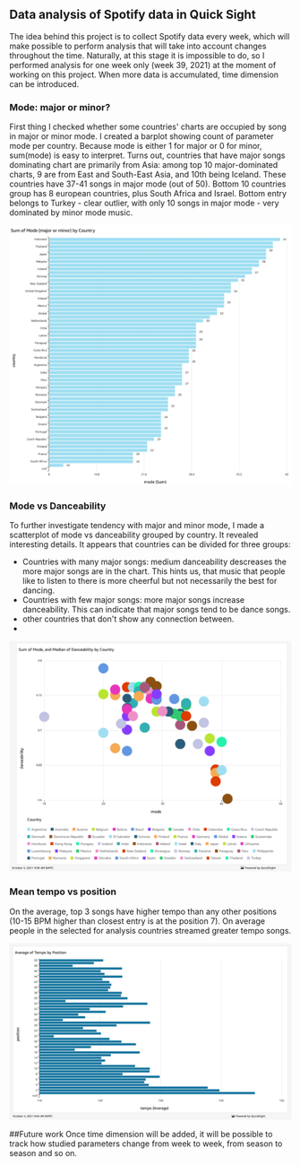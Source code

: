 ## Data analysis of Spotify data in Quick Sight
The idea behind this project is to collect Spotify data every week, which will make possible to perform analysis that will take into account changes throughout the time. Naturally, at this stage it is impossible to do, so I performed analysis for one week only (week 39, 2021) at the moment of working on this project. When more data is accumulated, time dimension can be introduced.

### Mode: major or minor?
First thing I checked whether some countries' charts are occupied by song in major or minor mode. I created a barplot showing count of parameter mode per country. Because mode is either 1 for major or 0 for minor, sum(mode) is easy to interpret. Turns out, countries that have major songs dominating chart are primarily from Asia: among top 10 major-dominated charts, 9 are from  East and South-East Asia, and 10th being Iceland. These countries have 37-41 songs in major mode (out of 50). Bottom 10 countries group has 8 european countries, plus South Africa and Israel. Bottom entry belongs to Turkey - clear outlier, with only 10 songs in major mode - very dominated by minor mode music.

<img src="https://github.com/ksenia-tabakova/spotify_project/blob/main/DataAnalysis/sum_of_mode_by_country.png" width="600">

### Mode vs Danceability
To further investigate tendency with major and minor mode, I made a scatterplot of mode vs danceability grouped by country. It revealed interesting details. It appears that countries can be divided for three groups:  
- Countries with many major songs: medium danceability descreases the more major songs are in the chart. This hints us, that music that people like to listen to there is more cheerful but not necessarily the best for dancing.
- Countries with few major songs: more major songs increase danceability. This can indicate that major songs tend to be dance songs.
- other countries that don't show any connection between.  
- 
<img src="https://github.com/ksenia-tabakova/spotify_project/blob/main/DataAnalysis/Mode-vs-danceability-per-country.png" width="600">

### Mean tempo vs position

On the average, top 3 songs have higher tempo than any other positions (10-15 BPM higher than closest entry is at the position 7). On average people in the selected for analysis countries streamed greater tempo songs.

<img src="https://github.com/ksenia-tabakova/spotify_project/blob/main/DataAnalysis/average-tempo-by-position.png" width="600">

##Future work
Once time dimension will be added, it will be possible to track how studied parameters change from week to week, from season to season and so on. 
